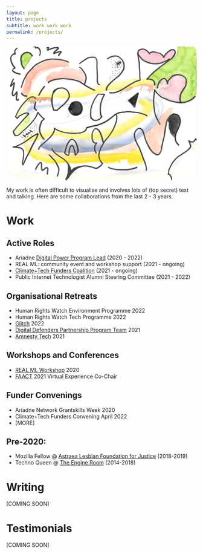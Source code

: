 ```yaml
---
layout: page
title: projects
subtitle: work work work
permalink: /projects/
---
```


![abstract drawing](/assets/img/abstract-02.png)


My work is often difficult to visualise and involves lots of (top secret) text and talking. Here are some collaborations from the last 2 - 3 years.

# Work

## Active Roles
- Ariadne [Digital Power Program Lead](https://www.ariadne-network.eu/team/maya-richman/) (2020 - 2022)
- REAL ML: community event and workshop support (2021 - ongoing)
- [Climate+Tech Funders Coalition](https://foundation.mozilla.org/en/blog/upcoming-research-how-digital-rights-and-climate-justice-intersect/) (2021 - ongoing)
- Public Internet Technologist Alumni Steering Committee (2021 - 2022)


## Organisational Retreats

- Human Rights Watch Environment Programme 2022
- Human Rights Watch Tech Programme 2022
- [Glitch](https://glitchcharity.co.uk/) 2022
- [Digital Defenders Partnership Program Team](https://www.digitaldefenders.org/) 2021
- [Amnesty Tech](https://www.amnesty.org/en/tech/) 2021

## Workshops and Conferences
- [REAL ML Workshop](https://realml.org/) 2020
- [FAACT](https://facctconference.org/2021/welcome.html) 2021 Virtual Experience Co-Chair

## Funder Convenings
- Ariadne Network Grantskills Week 2020
- Climate+Tech Funders Convening April 2022
- [MORE]


## Pre-2020:

- Mozilla Fellow @ [Astraea Lesbian Foundation for Justice](https://www.astraeafoundation.org/) (2018-2019)
- Techno Queen @ [The Engine Room](theengineroom.org) (2014-2018)

# Writing

[COMING SOON]

# Testimonials

[COMING SOON]